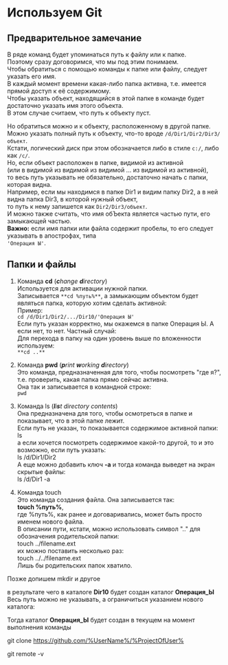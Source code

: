 # Используем Git

## Предварительное замечание

В ряде команд будет упоминаться путь к файлу или к папке. <br>
Поэтому сразу договоримся, что мы под этим понимаем. <br>
Чтобы обратиться с помощью команды к папке или файлу, следует указать его имя. <br>
В каждый момент времени какая-либо папка активна, т.е. имеется прямой доступ к её содержимому.<br>
Чтобы указать объект, находящийся в этой папке в команде будет достаточно указать имя этого объекта. <br>
В этом случае считаем, что путь к объекту пуст.


Но обратиться можно и к объекту, расположенному в другой папке. <br>
Можно указать полный путь к объекту, что-то вроде `/d/Dir1/Dir2/Dir3/объект`. <br>
Кстати, логический диск при этом обозначается либо в стиле `с:/`, либо как `/с/`. <br>
Но, если объект расположен в папке, видимой из активной <br>
(или в видимой из видимой из видимой ... из видимой из активной), <br>
то весь путь указывать не обязательно, достаточно начать с папки, которая видна. <br>
Например, если мы находимся в папке Dir1 и видим папку Dir2, а в ней видна папка Dir3, в которой нужный объект, <br>
то путь к нему запишется как `Dir2/Dir3/объект`. <br>
И можно также считать, что имя обЪекта является частью пути, его замыкающей частью. <br>
**Важно:** если имя папки или файла содержит пробелы, то его следует указывать в апострофах, типа <br>
`'Операция Ы'`.<br>

## Папки и файлы

1. Команда **cd** (_**c**hange **d**irectory_) <br>
Используется для активации нужной папки. <br>
Записывается `**cd %путь%**`, а замыкающим объектом будет являться папка, которую хотим сделать активной:<br>
Пример: <br>
`cd /d/Dir1/Dir2/.../Dir10/'Операция Ы'` <br>
Если путь указан корректно, мы окажемся в папке Операция Ы. А если нет, то нет.
Частный случай: <br>
Для перехода в папку на один уровень выше по вложенности используем: <br>
`**cd ..**`

2. Команда **pwd** (_**p**rint **w**orking **d**irectory_) <br>
Это команда, предназначенная для того, чтобы посмотреть "где я?", <br>
т.е. проверить, какая папка прямо сейчас активна. <br>
Она так и записывается в командной строке: <br>
`pwd` <br>

3. Команда ls (_**l**i**s**t directory contents_) <br>
Она предназначена для того, чтобы осмотреться в папке и показывает, что в этой папке лежит. <br>
Если путь не указан, то показывается содержимое активной папки: <br>
ls <br>
а если хочется посмотреть содержимое какой-то другой, то и это возможно, если путь указать: <br>
ls /d/Dir1/Dir2 <br>
А еще можно добавить ключ **-a** и тогда команда выведет на экран скрытые файлы: <br>
ls /d/Dir1 -a <br>

4. Команда touch <br>
Это команда создания файла. Она записывается так:<br>
**touch %путь%**,<br>
где %путь%, как ранее и договаривались, может быть просто именем нового файла.<br>
В описании пути, кстати, можно использовать символ ".." для обозначения родительской папки:<br>
touch ../filename.ext <br>
их можно поставить несколько раз: <br>
touch ../../filename.ext <br>
Лишь бы родительских папок хватило. <br>

Позже допишем mkdir и другое

в результате чего в каталоге **Dir10** будет создан каталог **Операция_Ы** <br>
Весь путь можно не указывать, а ограничиться указанием нового каталога: <br>

Тогда каталог **Операция_Ы** будет создан в текущем на момент выполнения команды

git clone https://github.com/%UserName%/%ProjectOfUser%

git remote -v